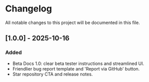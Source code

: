 # Changelog

All notable changes to this project will be documented in this file.

## [1.0.0] - 2025-10-16
### Added
- Beta Docs 1.0: clear beta tester instructions and streamlined UI.
- Friendlier bug report template and 'Report via GitHub' button.
- Star repository CTA and release notes.


<!-- Keep this file updated for future releases -->
